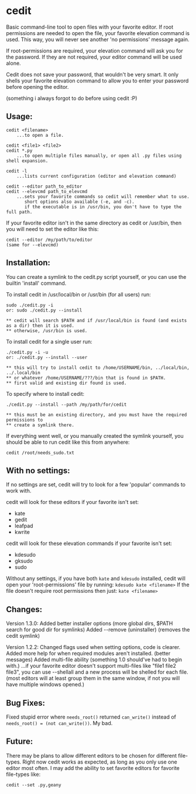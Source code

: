 cedit
=====

Basic command-line tool to open files with your favorite editor.
If root permissions are needed to open the file, your favorite elevation command
is used. This way, you will never see another 'no permissions' message again.

If root-permissions are required, your elevation command will ask you for the 
password. If they are not required, your editor command will be used alone.

Cedit does not save your password, that wouldn't be very smart.
It only shells your favorite elevation command to allow you to enter your password 
before opening the editor.

(something i always forgot to do before using cedit :P)


Usage:
------
	
	cedit <filename>
		...to open a file.
	
    cedit <file1> <file2>
    cedit *.py
        ...to open multiple files manually, or open all .py files using shell expansion.

	cedit -l
		...lists current configuration (editor and elevation command)
		
	cedit --editor path_to_editor
	cedit --elevcmd path_to_elevcmd
		...sets your favorite commands so cedit will remember what to use.
           short options also available (-e, and -c).
           if the executable is in /usr/bin, you don't have to type the full path.


If your favorite editor isn't in the same directory as cedit or /usr/bin, then
you will need to set the editor like this:

	cedit --editor /my/path/to/editor
	(same for --elevcmd)
	

Installation:
-------------

You can create a symlink to the cedit.py script yourself, or you can use the builtin 'install' command.

To install cedit in /usr/local/bin or /usr/bin (for all users) run:

    sudo ./cedit.py -i
    or: sudo ./cedit.py --install
    
    ** cedit will search $PATH and if /usr/local/bin is found (and exists as a dir) then it is used.
    ** otherwise, /usr/bin is used.


To install cedit for a single user run:

    ./cedit.py -i -u
    or: ./cedit.py --install --user
    
    ** this will try to install cedit to /home/USERNAME/bin, ../local/bin, ../.local/bin
    ** or whatever /home/USERNAME/???/bin that is found in $PATH.
    ** first valid and existing dir found is used.


To specify where to install cedit:

    ./cedit.py --install --path /my/path/for/cedit
    
    ** this must be an existing directory, and you must have the required permissions to 
    ** create a symlink there.


If everything went well, or you manually created the symlink yourself, you should be able to run
cedit like this from anywhere:
    
    cedit /root/needs_sudo.txt


With no settings:
-----------------

If no settings are set, cedit will try to look for a few 'popular' commands to
work with. 

cedit will look for these editors if your favorite isn't set:

* kate
* gedit
* leafpad
* kwrite

cedit will look for these elevation commands if your favorite isn't set:

* kdesudo
* gksudo
* sudo

Without any settings, if you have both `kate` and `kdesudo` installed, cedit will
open your 'root-permissions' file by running: `kdesudo kate <filename>`
If the file doesn't require root permissions then just: `kate <filename>`


Changes:
--------

Version 1.3.0:
    Added better installer options (more global dirs, $PATH search for good dir for symlinks)
    Added --remove (uninstaller) (removes the cedit symlink)
    
Version 1.2.2:
    Changed flags used when setting options, code is clearer.
    Added more help for when required modules aren't installed. (better messages)
    Added multi-file ability (something 1.0 should've had to begin with.)
    ...if your favorite editor doesn't support multi-files like "file1 file2 file3",
       you can use --shellall and a new process will be shelled for each file.
       (most editors will at least group them in the same window, if not you will
        have multiple windows opened.)


Bug Fixes:
----------

Fixed stupid error where `needs_root()` returned `can_write()` instead of
`needs_root() = (not can_write())`. My bad.


Future:
-------

There may be plans to allow different editors to be chosen for different file-types.
Right now cedit works as expected, as long as you only use one editor most often.
I may add the ability to set favorite editors for favorite file-types like:

	cedit --set .py,geany


	
